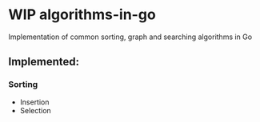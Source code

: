 # WIP algorithms-in-go
Implementation of common sorting, graph and searching algorithms in Go

## Implemented:

### Sorting
* Insertion
* Selection